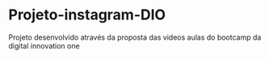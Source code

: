 # Projeto-instagram-DIO
Projeto desenvolvido através da proposta das videos aulas do bootcamp da digital innovation one  
